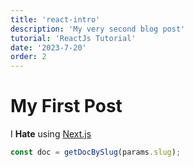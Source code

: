 ```yaml
---
title: 'react-intro'
description: 'My very second blog post'
tutorial: 'ReactJs Tutorial'
date: '2023-7-20'
order: 2
---
```


# My First Post

I **Hate** using [Next.js](https://nextjs.org/)

```js
const doc = getDocBySlug(params.slug);
```